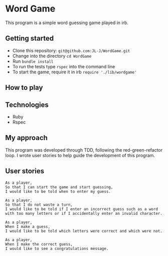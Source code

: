 # Word Game
This program is a simple word guessing game played in irb.

## Getting started
- Clone this repository: `git@github.com:JL-J/WordGame.git`
- Change into the directory `cd WordGame`
- Run `bundle install`
- To run the tests type `rspec` into the command line
- To start the game, require it in irb `require './lib/wordgame'`

## How to play

## Technologies
- Ruby
- Rspec

## My approach
This program was developed through TDD, following the red-green-refactor loop. I wrote user stories to help guide the development of this program.

## User stories
```
As a player,
So that I can start the game and start guessing,
I would like to be told when to enter my guess.
```

```
As a player,
So that I do not waste a turn,
I would like to be told if I enter an incorrect guess such as a word with too many letters or if I accidentally enter an invalid character.
```

```
As a player,
When I make a guess,
I would like to be told which letters were correct and which were not.
```

```
As a player,
When I make the correct guess,
I would like to see a congratulations message.
```
